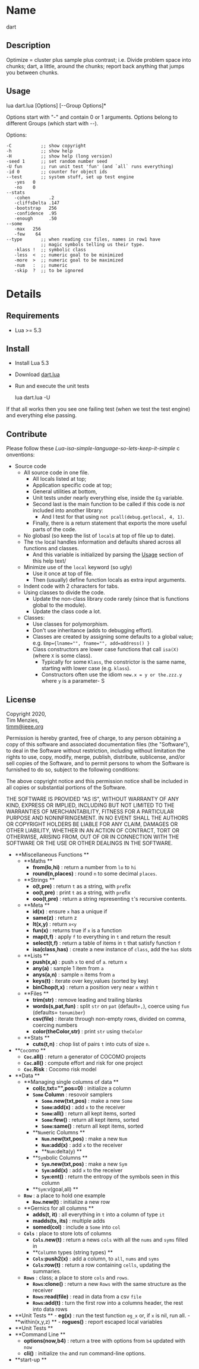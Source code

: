 # Name 
  dart

## Description
  Optimize = cluster plus sample plus contrast;
  i.e. Divide problem space into chunks;
  dart, a little, around the chunks;
  report back anything that jumps you between chunks.

## Usage
  lua dart.lua [Options] [--Group Options]* 

  Options start with "-" and contain 0 or 1 arguments.
  Options belong to different Groups (which start with --).

Options:

    -C           ;; show copyright   
    -h           ;; show help   
    -H           ;; show help (long version) 
    -seed 1      ;; set random number seed   
    -U fun       ;; run unit test 'fun' (and `all` runs everything)
    -id 0        ;; counter for object ids
    --test       ;; system stuff, set up test engine    
       -yes   0  
       -no    0
    --stats
       -cohen       .2
       -cliffsDelta .147
       -bootstrap   256
       -confidence  .95
       -enough      .50
    --some
       -max   256
       -few    64
    --type       ;; when reading csv files, names in row1 have
                 ;; magic symbols telling us their type.
       -klass !  ;; symbolic class
       -less  <  ;; numeric goal to be minimized
       -more  >  ;; numeric goal to be maximized
       -num   :  ;; numeric
       -skip  ?  ;; to be ignored
  

# Details

## Requirements

- Lua >= 5.3

## Install

- Install Lua 5.3
- Download [dart.lua](dart.lua)
- Run and execute the unit tests 

     lua dart.lua -U

If that all works then you see one failing test
(when we test the test engine) and everything else passing.

## Contribute

Please follow these 
_Lua-isa-simple-language-so-lets-keep-it-simple_ c
onventions:

- Source code
  - All source code in one file.
    - All locals listed at top;
    - Application specific code at top;
    - General utilities at bottom,
    - Unit tests under nearly everything  else,  inside the `Eg` variable.
    - Second last is the main function to be called if this code is _not_ included into
      another library:
      - And I test for that using `not pcall(debug.getlocal, 4, 1)`.
    - Finally, there  is a return statement that exports the more useful parts of the code.
  - No globasl (so keep the list of `local`s at top of file up to date).
  - The `the` local handles information and defaults shared across all functions and classes.
    - And this variable is initialized by parsing the [Usage](#usage) section of this help
      text/
  - Minimize use of the `local` keyword (so ugly)
    - Use it once at top of file.
    - Then (usually) define function locals as extra input arguments.
  - Indent code with 2 characters for tabs.
  - Using classes to divide the code. 
    - Update the non-class library code rarely (since that is functions global to the module).
    - Update the class code a lot.
  - Classes:
    - Use classes for polymorphism. 
    - Don't use inheritance (adds to debugging effort).
    - Classes are created by assigning some defaults to a global value;    
      e.g. `Emp={lname="", fname="", add=address() }`
    - Class constructors are lower case functions that call `isa(X)` 
      (where `X` is some class).
      - Typically for some `Klass`, the constrictor is the same name, starting with lower case (e.g. `klass`).
      - Constructors often use the idiom `new.x = y or the.zzz.y` where `y` is a parameter- S
    

## License

Copyright 2020,  
Tim Menzies,   
timm@ieee.org

Permission is hereby granted, free of charge, to any person obtaining
a copy of this software and associated documentation files (the
"Software"), to deal in the Software without restriction, including
without limitation the rights to use, copy, modify, merge, publish,
distribute, sublicense, and/or sell copies of the Software, and to
permit persons to whom the Software is furnished to do so, subject
to the following conditions:

The above copyright notice and this permission notice shall be
included in all copies or substantial portions of the Software.

THE SOFTWARE IS PROVIDED "AS IS", WITHOUT WARRANTY OF ANY KIND,
EXPRESS OR IMPLIED, INCLUDING BUT NOT LIMITED TO THE WARRANTIES OF
MERCHANTABILITY, FITNESS FOR A PARTICULAR PURPOSE AND NONINFRINGEMENT.
IN NO EVENT SHALL THE AUTHORS OR COPYRIGHT HOLDERS BE LIABLE FOR
ANY CLAIM, DAMAGES OR OTHER LIABILITY, WHETHER IN AN ACTION OF
CONTRACT, TORT OR OTHERWISE, ARISING FROM, OUT OF OR IN CONNECTION
WITH THE SOFTWARE OR THE USE OR OTHER DEALINGS IN THE SOFTWARE. 

- **Miscellaneous Functions**
    - **Maths**
        - **from(lo,hi)** : return a number from `lo` to `hi`
        - **round(n,places)** : round `n` to some decimal `places`.
    - **Strings**
        - **o(t,pre)** : return `t` as a string, with `pre`fix
        - **oo(t,pre)** : print `t` as a string, with `pre`fix
        - **ooo(t,pre)** : return a string representing `t`'s recursive contents.
    - **Meta**
        - **id(x)** : ensure `x` has a unique if
        - **same(z)** : return z
        - **lt(x,y)** : return `x<y`
        - **fun(x)** : returns true if `x` is a function
        - **map(t,f)** : apply `f` to everything in `t` and return the result
        - **select(t,f)** : return a table of items in `t` that satisfy function `f`
        - **isa(class,has)** : create a new instance of `class`, add the `has` slots 
    - **Lists**
        - **push(x,a)** : push `x` to end of  `a`. return `x`
        - **any(a)** : sample 1 item from `a`
        - **anys(a,n)** : sample `n` items from `a`
        - **keys(t)** : iterate over key,values (sorted by key)
        - **binChop(t,x)** : return a position very near `x` within `t`
    - **Files**
        - **trim(str)** : remove leading and trailing blanks
        - **words(s,pat,fun)** : split `str` on `pat` (default=`,`), coerce using `fun` (defaults= `tonumiber`)
        - **csv(file)** : iterate through  non-empty rows, divided on comma, coercing numbers
        - **color(theColor,str)** : print `str` using `theColor`
    - **Stats**
        - **cuts(t,n)** : chop list of pairs `t` into cuts of size `n`. 
- **`Coc`omo**
    - **`Coc`.all()** : return a generator of COCOMO projects
    - **`Coc`.all()** : compute effort and risk for one project
    - **`Coc`.Risk** : Cocomo risk model
- **Data**
    - **Managing single columns of data**
        - **col(c,txt="",pos=0)** : initialize a column
        - **`Some` Column** : resovoir samplers
            - **`Some`.new(txt,pos)** : make a  new `Some`
            - **`Some`:add(x)** : add `x` to the receiver
            - **`Some`:all()** : return all kept items, sorted
            - **`Some`:few()** : return all kept items, sorted
            - **`Some`:same()** : return all kept items, sorted
        - **`Num`eric Columns**
            - **`Num`.new(txt,pos)** : make a  new `Num`
            - **`Num`:add(x)** : add `x` to the receiver
            - **`Num`:delta(y) **
        - **`Sym`bolic Columns**
            - **`Sym`.new(txt,pos)** : make a  new `Sym`
            - **`Sym`:add(x)** : add `x` to the receiver
            - **`Sym`:ent()** : return the entropy of the symbols seen in this column
        - **`Sym`:v(goal,all)**
    - **`Row`** : a place to hold one example
        - **`Row`.new(t)** : initialize a new row
    - **Gernics for all columns**
        - **adds(t, it)** : all everything in `t` into a column of type `it`
        - **madds(ts, its)** : multiple adds
        - **somed(col)** : include a `Some` into `col`
    - **`Cols`** : place to store lots of columns
        - **`Cols`.new(t)** : return a news `cols` with all the `nums` and `syms` filled in
        - **`Col`umn types (string types)**
        - **`Cols`:push2(x)** : add a column, to `all`, `nums` and `syms`
        - **`Cols`:row(t)** : return a row containing `cells`, updating the summaries.
    - **`Rows`** : class; a place to store `cols` and `rows`.
        - **`Rows`:clone()** : return a new `Rows` with the same structure as the receiver
        - **`Rows`:read(file)** : read in data from a csv `file`
        - **`Rows`:add(t)** : turn the first row into a columns header, the rest into data rows
- **Unit Tests**
        - **eg(x)** : run the test function `eg_x` or, if `x` is nil, run all.
        - **within(x,y,z)**
        - **rogues()** : report escaped local variables
- **Unit Tests**
- **Command Line**
    - **options(now,b4)** : return a tree with options from `b4` updated with `now`
    - **cli()** : initialize `the` and run command-line options.
- **start-up**

